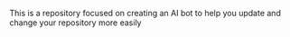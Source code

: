 This is a repository focused on creating an AI bot to help you update and change your repository more easily
